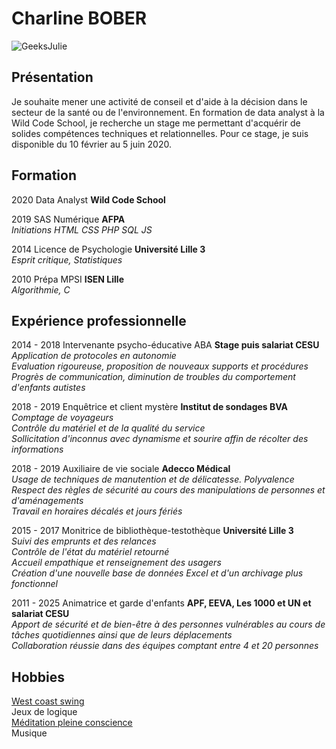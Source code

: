 # Charline BOBER  

![GeeksJulie](https://user-images.githubusercontent.com/52820497/64737636-ad385a80-d4ed-11e9-9154-8c781ec2c64b.jpg)

## Présentation  

Je souhaite mener une activité de conseil et d'aide à la décision dans le secteur de la santé ou de l'environnement. En formation de data analyst à la Wild Code School, je recherche un stage me permettant d'acquérir de solides compétences techniques et relationnelles. Pour ce stage, je suis disponible du 10 février au 5 juin 2020.

## Formation  

2020 Data Analyst **Wild Code School**  

2019 SAS Numérique **AFPA**  
_Initiations HTML CSS PHP SQL JS_ 

2014 Licence de Psychologie **Université Lille 3**  
_Esprit critique, Statistiques_  

2010 Prépa MPSI **ISEN Lille**  
_Algorithmie, C_  

## Expérience professionnelle  

2014 - 2018 Intervenante psycho-éducative ABA **Stage puis salariat CESU**  
_Application de protocoles en autonomie  
Evaluation rigoureuse, proposition de nouveaux supports et procédures  
Progrès de communication, diminution de troubles du comportement d'enfants autistes_  

2018 - 2019 Enquêtrice et client mystère **Institut de sondages BVA**  
_Comptage de voyageurs  
Contrôle du matériel et de la qualité du service  
Sollicitation d'inconnus avec dynamisme et sourire affin de récolter des informations_  

2018 - 2019 Auxiliaire de vie sociale **Adecco Médical**  
_Usage de techniques de manutention et de délicatesse. Polyvalence  
Respect des règles de sécurité au cours des manipulations de personnes et d'aménagements  
Travail en horaires décalés et jours fériés_  

2015 - 2017 Monitrice de bibliothèque-testothèque **Université Lille 3**  
_Suivi des emprunts et des relances  
Contrôle de l'état du matériel retourné  
Accueil empathique et renseignement des usagers  
Création d'une nouvelle base de données Excel et d'un archivage plus fonctionnel_  

2011 - 2025 Animatrice et garde d'enfants **APF, EEVA, Les 1000 et UN et salariat CESU**  
_Apport de sécurité et de bien-être à des personnes vulnérables au cours de tâches quotidiennes ainsi que de leurs déplacements  
Collaboration réussie dans des équipes comptant entre 4 et 20 personnes_  

## Hobbies  

[West coast swing](https://www.youtube.com/watch?v=v4fRV0aG3lc&fbclid=IwAR1hHpirw6F6kiWyzdRVWYgGKNPtTVl_wZgtUbmKLeYJJjzXknRMAIqKQuE)  
Jeux de logique  
[Méditation pleine conscience](https://christopheandre.com/meditation_CerveauPsycho_2010.pdf)  
Musique
